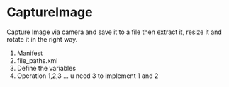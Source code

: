 # CaptureImage
Capture Image via camera and save it to a file then extract it, resize it and rotate it in the right way.

1. Manifest
2. file_paths.xml
3. Define the variables
4. Operation 1,2,3  ... u need 3 to implement 1 and 2
